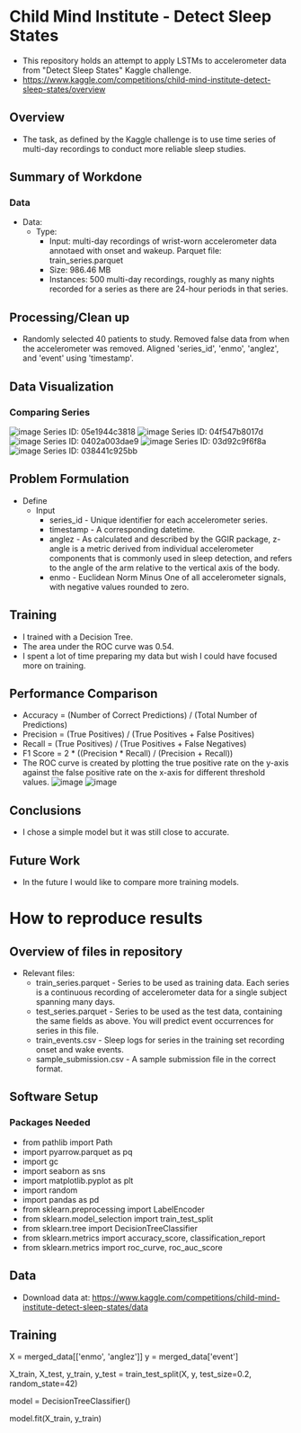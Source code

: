# Child Mind Institute - Detect Sleep States
* This repository holds an attempt to apply LSTMs to accelerometer data from "Detect Sleep States" Kaggle challenge.
* https://www.kaggle.com/competitions/child-mind-institute-detect-sleep-states/overview
## Overview
* The task, as defined by the Kaggle challenge is to use time series of multi-day recordings to conduct more reliable sleep studies.
## Summary of Workdone
### Data
* Data:
  * Type:
    * Input: multi-day recordings of wrist-worn accelerometer data annotaed with onset and wakeup. Parquet file: train_series.parquet
    * Size: 986.46 MB
    * Instances: 500 multi-day recordings, roughly as many nights recorded for a series as there are 24-hour periods in that series.
## Processing/Clean up
* Randomly selected 40 patients to study. Removed false data from when the accelerometer was removed. Aligned 'series_id', 'enmo', 'anglez', and 'event' using 'timestamp'.
## Data Visualization
### Comparing Series
![image](https://github.com/alexmach7/DATA3402/assets/113038988/483fb552-38e0-432c-a972-929d5b88ff05)
Series ID: 05e1944c3818
![image](https://github.com/alexmach7/DATA3402/assets/113038988/43ecb644-178d-4b0e-afe6-254998c72f8b)
Series ID: 04f547b8017d
![image](https://github.com/alexmach7/DATA3402/assets/113038988/321200f1-db25-4357-834b-721915b9e7a2)
Series ID: 0402a003dae9
![image](https://github.com/alexmach7/DATA3402/assets/113038988/ae3301d9-796e-401b-8a2d-4dbb592b24ae)
Series ID: 03d92c9f6f8a
![image](https://github.com/alexmach7/DATA3402/assets/113038988/fba222a4-6e5d-4bf4-b19c-97efb48c880e)
Series ID: 038441c925bb
## Problem Formulation
* Define
  * Input
    * series_id - Unique identifier for each accelerometer series.
    * timestamp - A corresponding datetime.
    * anglez - As calculated and described by the GGIR package, z-angle is a metric derived from individual accelerometer components that is commonly used in sleep detection, and refers to the angle of the arm relative to the vertical axis of the body.
    * enmo - Euclidean Norm Minus One of all accelerometer signals, with negative values rounded to zero.

## Training
* I trained with a Decision Tree.
* The area under the ROC curve was 0.54.
* I spent a lot of time preparing my data but wish I could have focused more on training.

## Performance Comparison
* Accuracy = (Number of Correct Predictions) / (Total Number of Predictions)
* Precision = (True Positives) / (True Positives + False Positives)
* Recall = (True Positives) / (True Positives + False Negatives)
* F1 Score = 2 * ((Precision * Recall) / (Precision + Recall))
* The ROC curve is created by plotting the true positive rate on the y-axis against the false positive rate on the x-axis for different threshold values.
![image](https://github.com/alexmach7/DATA3402/assets/113038988/db5fcf8f-dff9-4753-8ce3-57cb3b39b17b)
![image](https://github.com/alexmach7/DATA3402/assets/113038988/045b44c6-868c-45f9-a131-a9603f262e33)


## Conclusions
* I chose a simple model but it was still close to accurate.

## Future Work
* In the future I would like to compare more training models.

# How to reproduce results
## Overview of files in repository
 * Relevant files:
     * train_series.parquet - Series to be used as training data. Each series is a continuous recording of accelerometer data for a single subject spanning many days.
     * test_series.parquet - Series to be used as the test data, containing the same fields as above. You will predict event occurrences for series in this file.
     * train_events.csv - Sleep logs for series in the training set recording onset and wake events.
     * sample_submission.csv - A sample submission file in the correct format.
## Software Setup
### Packages Needed
* from pathlib import Path
* import pyarrow.parquet as pq
* import gc
* import seaborn as sns
* import matplotlib.pyplot as plt
* import random
* import pandas as pd
* from sklearn.preprocessing import LabelEncoder
* from sklearn.model_selection import train_test_split
* from sklearn.tree import DecisionTreeClassifier
* from sklearn.metrics import accuracy_score, classification_report
* from sklearn.metrics import roc_curve, roc_auc_score
## Data
* Download data at: https://www.kaggle.com/competitions/child-mind-institute-detect-sleep-states/data
## Training
X = merged_data[['enmo', 'anglez']]
y = merged_data['event']

X_train, X_test, y_train, y_test = train_test_split(X, y, test_size=0.2, random_state=42)

model = DecisionTreeClassifier()

model.fit(X_train, y_train)
